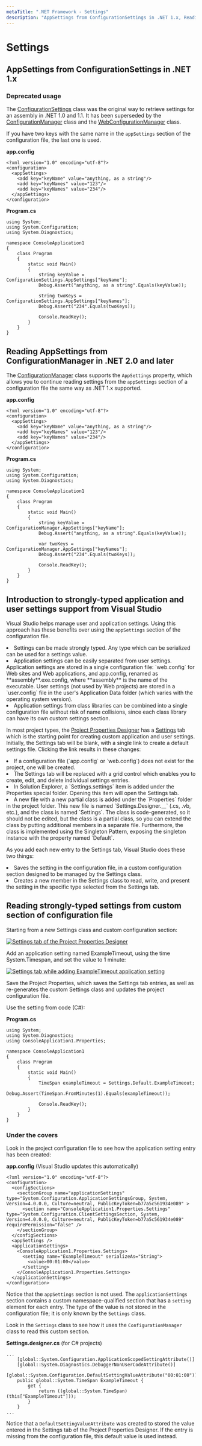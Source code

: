 ```yaml
---
metaTitle: ".NET Framework - Settings"
description: "AppSettings from ConfigurationSettings in .NET 1.x, Reading AppSettings from ConfigurationManager in .NET 2.0 and later, Introduction to strongly-typed application and user settings support from Visual Studio, Reading strongly-typed settings from custom section of configuration file"
---
```


# Settings



## AppSettings from ConfigurationSettings in .NET 1.x


### Deprecated usage

The [ConfigurationSettings](https://msdn.microsoft.com/en-us/library/system.configuration.configurationsettings.aspx) class was the original way to retrieve settings for an assembly in .NET 1.0 and 1.1. It has been superseded by the [ConfigurationManager](https://msdn.microsoft.com/en-us/library/system.configuration.configurationmanager.aspx) class and the [WebConfigurationManager](https://msdn.microsoft.com/en-us/library/system.web.configuration.webconfigurationmanager.aspx) class.

If you have two keys with the same name in the `appSettings` section of the configuration file, the last one is used.

**app.config**

```dotnet
<?xml version="1.0" encoding="utf-8"?>
<configuration>
  <appSettings>
    <add key="keyName" value="anything, as a string"/>
    <add key="keyNames" value="123"/>
    <add key="keyNames" value="234"/>
  </appSettings>
</configuration>

```

**Program.cs**

```dotnet
using System;
using System.Configuration;
using System.Diagnostics;

namespace ConsoleApplication1
{
    class Program
    {
        static void Main()
        {
            string keyValue = ConfigurationSettings.AppSettings["keyName"];
            Debug.Assert("anything, as a string".Equals(keyValue));

            string twoKeys = ConfigurationSettings.AppSettings["keyNames"];
            Debug.Assert("234".Equals(twoKeys));

            Console.ReadKey();
        }
    }
}

```



## Reading AppSettings from ConfigurationManager in .NET 2.0 and later


The [ConfigurationManager](https://msdn.microsoft.com/en-us/library/system.configuration.configurationmanager.aspx) class supports the `AppSettings` property, which allows you to continue reading settings from the `appSettings` section of a configuration file the same way as .NET 1.x supported.

**app.config**

```dotnet
<?xml version="1.0" encoding="utf-8"?>
<configuration>
  <appSettings>
    <add key="keyName" value="anything, as a string"/>
    <add key="keyNames" value="123"/>
    <add key="keyNames" value="234"/>
  </appSettings>
</configuration>

```

**Program.cs**

```dotnet
using System;
using System.Configuration;
using System.Diagnostics;

namespace ConsoleApplication1
{
    class Program
    {
        static void Main()
        {
            string keyValue = ConfigurationManager.AppSettings["keyName"];
            Debug.Assert("anything, as a string".Equals(keyValue));

            var twoKeys = ConfigurationManager.AppSettings["keyNames"];
            Debug.Assert("234".Equals(twoKeys));

            Console.ReadKey();
        }
    }
}

```



## Introduction to strongly-typed application and user settings support from Visual Studio


Visual Studio helps manage user and application settings. Using this approach has these benefits over using the `appSettings` section of the configuration file.

<li>
Settings can be made strongly typed. Any type which can be serialized can be used for a settings value.
</li>
<li>
Application settings can be easily separated from user settings. Application settings are stored in a single configuration file: `web.config` for Web sites and Web applications, and app.config, renamed as **assembly**.exe.config, where **assembly** is the name of the executable. User settings (not used by Web projects) are stored in a `user.config` file in the user's Application Data folder (which varies with the operating system version).
</li>
<li>
Application settings from class libraries can be combined into a single configuration file without risk of name collisions, since each class library can have its own custom settings section.
</li>

In most project types, the [Project Properties Designer](https://msdn.microsoft.com/en-us/library/z2f953x9.aspx) has a [Settings](https://msdn.microsoft.com/en-us/library/a65txexh.aspx) tab which is the starting point for creating custom application and user settings. Initially, the Settings tab will be blank, with a single link to create a default settings file. Clicking the link results in these changes:

<li>
If a configuration file (`app.config` or `web.config`) does not exist for the project, one will be created.
</li>
<li>
The Settings tab will be replaced with a grid control which enables you to create, edit, and delete individual settings entries.
</li>
<li>
In Solution Explorer, a `Settings.settings` item is added under the Properties special folder. Opening this item will open the Settings tab.
</li>
<li>
A new file with a new partial class is added under the `Properties` folder in the project folder. This new file is named `Settings.Designer.__` (.cs, .vb, etc.), and the class is named `Settings`. The class is code-generated, so it should not be edited, but the class is a partial class, so you can extend the class by putting additional members in a separate file. Furthermore, the class is implemented using the Singleton Pattern, exposing the singleton instance with the property named `Default`.
</li>

As you add each new entry to the Settings tab, Visual Studio does these two things:

<li>
Saves the setting in the configuration file, in a custom configuration section designed to be managed by the Settings class.
</li>
<li>
Creates a new member in the Settings class to read, write, and present the setting in the specific type selected from the Settings tab.
</li>



## Reading strongly-typed settings from custom section of configuration file


Starting from a new Settings class and custom configuration section:

[<img src="http://i.stack.imgur.com/ccuKH.png" alt="Settings tab of the Project Properties Designer" />](http://i.stack.imgur.com/ccuKH.png)

Add an application setting named ExampleTimeout, using the time System.Timespan, and set the value to 1 minute:

[<img src="http://i.stack.imgur.com/bVMK4.png" alt="Settings tab while adding ExampleTimeout application setting" />](http://i.stack.imgur.com/bVMK4.png)

Save the Project Properties, which saves the Settings tab entries, as well as re-generates the custom Settings class and updates the project configuration file.

Use the setting from code (C#):

**Program.cs**

```dotnet
using System;
using System.Diagnostics;
using ConsoleApplication1.Properties;

namespace ConsoleApplication1
{
    class Program
    {
        static void Main()
        {
            TimeSpan exampleTimeout = Settings.Default.ExampleTimeout;
            Debug.Assert(TimeSpan.FromMinutes(1).Equals(exampleTimeout));

            Console.ReadKey();
        }
    }
}

```

### Under the covers

Look in the project configuration file to see how the application setting entry has been created:

**app.config** (Visual Studio updates this automatically)

```dotnet
<?xml version="1.0" encoding="utf-8"?>
<configuration>
  <configSections>
    <sectionGroup name="applicationSettings" type="System.Configuration.ApplicationSettingsGroup, System, Version=4.0.0.0, Culture=neutral, PublicKeyToken=b77a5c561934e089" >
      <section name="ConsoleApplication1.Properties.Settings" type="System.Configuration.ClientSettingsSection, System, Version=4.0.0.0, Culture=neutral, PublicKeyToken=b77a5c561934e089" requirePermission="false" />
    </sectionGroup>
  </configSections>
  <appSettings />
  <applicationSettings>
    <ConsoleApplication1.Properties.Settings>
      <setting name="ExampleTimeout" serializeAs="String">
        <value>00:01:00</value>
      </setting>
    </ConsoleApplication1.Properties.Settings>
  </applicationSettings>
</configuration>

```

Notice that the `appSettings` section is not used. The `applicationSettings` section contains a custom namespace-qualified section that has a `setting` element for each entry. The type of the value is not stored in the configuration file; it is only known by the `Settings` class.

Look in the `Settings` class to see how it uses the `ConfigurationManager` class to read this custom section.

**Settings.designer.cs** (for C# projects)

```dotnet
...
    [global::System.Configuration.ApplicationScopedSettingAttribute()]
    [global::System.Diagnostics.DebuggerNonUserCodeAttribute()]
    [global::System.Configuration.DefaultSettingValueAttribute("00:01:00")]
    public global::System.TimeSpan ExampleTimeout {
        get {
            return ((global::System.TimeSpan)(this["ExampleTimeout"]));
        }
    }
...

```

Notice that a `DefaultSettingValueAttribute` was created to stored the value entered in the Settings tab of the Project Properties Designer. If the entry is missing from the configuration file, this default value is used instead.

